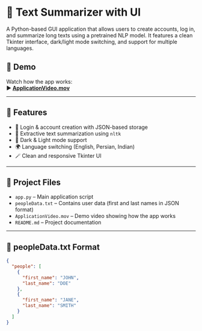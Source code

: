 # 🧠 Text Summarizer with UI

A Python-based GUI application that allows users to create accounts, log in, and summarize long texts using a pretrained NLP model. It features a clean Tkinter interface, dark/light mode switching, and support for multiple languages.

## 🎥 Demo

Watch how the app works:  
**▶️ [ApplicationVideo.mov](ApplicationVideo.mov)**

---

## 🚀 Features

- 🔐 Login & account creation with JSON-based storage
- 🧠 Extractive text summarization using `nltk`
- 🎨 Dark & Light mode support
- 🌍 Language switching (English, Persian, Indian)
- 🪄 Clean and responsive Tkinter UI

---

## 📁 Project Files

- `app.py` – Main application script
- `peopleData.txt` – Contains user data (first and last names in JSON format)
- `ApplicationVideo.mov` – Demo video showing how the app works
- `README.md` – Project documentation

---

## 📝 peopleData.txt Format

```json
{
  "people": [
    {
      "first_name": "JOHN",
      "last_name": "DOE"
    },
    {
      "first_name": "JANE",
      "last_name": "SMITH"
    }
  ]
}
